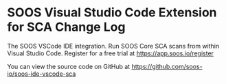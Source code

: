 # SOOS Visual Studio Code Extension for SCA Change Log

The SOOS VSCode IDE integration. Run SOOS Core SCA scans from within Visual Studio Code. Register for a free trial at https://app.soos.io/register

You can view the source code on GitHub at https://github.com/soos-io/soos-ide-vscode-sca

